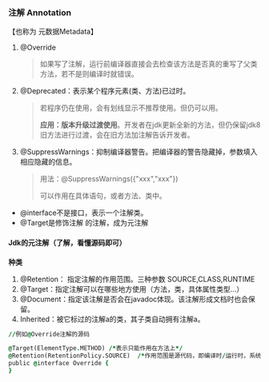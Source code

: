 ### 注解 Annotation

【也称为 元数据Metadata】

1. @Override

   > 如果写了注解，运行前编译器直接会去检查该方法是否真的重写了父类方法，若不是则编译时就错误。

2. @Deprecated：表示某个程序元素(类、方法)已过时。

   > 若程序仍在使用，会有划线显示不推荐使用。但仍可以用。
   >
   > **应用：版本升级过渡使用**。开发者在jdk更新全新的方法，但仍保留jdk8旧方法进行过渡，会在旧方法加注解告诉开发者。

3. @SuppressWarnings：抑制编译器警告。把编译器的警告隐藏掉，参数填入相应隐藏的信息。

   > 用法：@SuppressWarnings({"xxx","xxx"})
   >
   > 可以作用在具体语句，或者方法、类中。

   

- @interface不是接口，表示一个注解类。
- @Target是修饰注解 的注解，成为元注解



#### Jdk的元注解（了解，看懂源码即可）

**种类**

1. @Retention： 指定注解的作用范围。三种参数 SOURCE,CLASS,RUNTIME
2. @Target：指定注解可以在哪些地方使用（方法，类，具体属性类型...）
3. @Document：指定该注解是否会在javadoc体现。该注解形成文档时也会保留。
4. Inherited：被它标过的注解a的类，其子类自动拥有注解a。

```j
//例如@Override注解的源码

@Target(ElementType.METHOD)	/*表示只能作用在方法上*/
@Retention(RetentionPolicy.SOURCE)	/*作用范围是源代码，即编译时/运行时，系统都不会读取到该注解*/
public @interface Override {	
}
```

